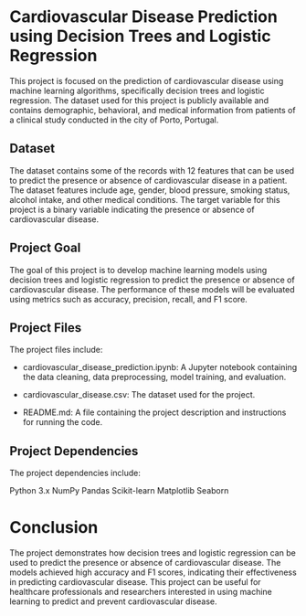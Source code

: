 # Cardiovascular Disease Prediction using Decision Trees and Logistic Regression

This project is focused on the prediction of cardiovascular disease using machine learning algorithms, specifically decision trees and logistic regression. The dataset used for this project is publicly available and contains demographic, behavioral, and medical information from patients of a clinical study conducted in the city of Porto, Portugal.

## Dataset

The dataset contains some of the records with 12 features that can be used to predict the presence or absence of cardiovascular disease in a patient. The dataset features include age, gender, blood pressure, smoking status, alcohol intake, and other medical conditions. The target variable for this project is a binary variable indicating the presence or absence of cardiovascular disease.

## Project Goal

The goal of this project is to develop machine learning models using decision trees and logistic regression to predict the presence or absence of cardiovascular disease. The performance of these models will be evaluated using metrics such as accuracy, precision, recall, and F1 score.

## Project Files
The project files include:

- cardiovascular_disease_prediction.ipynb: A Jupyter notebook containing the data cleaning, data preprocessing, model training, and evaluation.

- cardiovascular_disease.csv: The dataset used for the project.

- README.md: A file containing the project description and instructions for running the code.


## Project Dependencies
The project dependencies include:

Python 3.x
NumPy
Pandas
Scikit-learn
Matplotlib
Seaborn

# Conclusion

The project demonstrates how decision trees and logistic regression can be used to predict the presence or absence of cardiovascular disease. The models achieved high accuracy and F1 scores, indicating their effectiveness in predicting cardiovascular disease. This project can be useful for healthcare professionals and researchers interested in using machine learning to predict and prevent cardiovascular disease.
